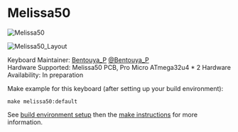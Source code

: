 # Melissa50

![Melissa50](https://i.imgur.com/CaeytNe.jpg)

![Melissa50_Layout](https://i.imgur.com/6tscHYo.jpg)

Keyboard Maintainer: [Bentouya_P](https://github.com/BentouyaP) [@Bentouya_P](https://twitter.com/Bentouya_P)  
Hardware Supported: Melissa50 PCB, Pro Micro ATmega32u4 * 2
Hardware Availability: In preparation

Make example for this keyboard (after setting up your build environment):

    make melissa50:default

See [build environment setup](https://docs.qmk.fm/#/getting_started_build_tools) then the [make instructions](https://docs.qmk.fm/#/getting_started_make_guide) for more information.
